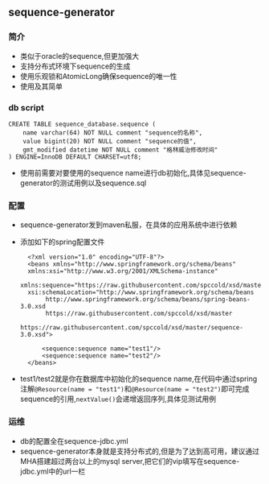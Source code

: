 ## sequence-generator
### 简介
* 类似于oracle的sequence,但更加强大
* 支持分布式环境下sequence的生成
* 使用乐观锁和AtomicLong确保sequence的唯一性
* 使用及其简单

### db script
	CREATE TABLE sequence_database.sequence ( 
		name varchar(64) NOT NULL comment "sequence的名称", 
		value bigint(20) NOT NULL comment "sequence的值",
		gmt_modified datetime NOT NULL comment "格林威治修改时间"
	) ENGINE=InnoDB DEFAULT CHARSET=utf8;
* 使用前需要对要使用的sequence name进行db初始化,具体见sequence-generator的测试用例以及sequence.sql

### 配置
* sequence-generator发到maven私服，在具体的应用系统中进行依赖
* 添加如下的spring配置文件
		
		<?xml version="1.0" encoding="UTF-8"?>
		<beans xmlns="http://www.springframework.org/schema/beans"
		xmlns:xsi="http://www.w3.org/2001/XMLSchema-instance" 
		xmlns:sequence="https://raw.githubusercontent.com/spccold/xsd/master"
		xsi:schemaLocation="http://www.springframework.org/schema/beans
        	 http://www.springframework.org/schema/beans/spring-beans-3.0.xsd
		     https://raw.githubusercontent.com/spccold/xsd/master
         	 https://raw.githubusercontent.com/spccold/xsd/master/sequence-3.0.xsd">
         
			<sequence:sequence name="test1"/>	
			<sequence:sequence name="test2"/>
		</beans>
* test1/test2就是你在数据库中初始化的sequence name,在代码中通过spring注解`@Resource(name = "test1")`和`@Resource(name = "test2")`即可完成sequence的引用,`nextValue()`会递增返回序列,具体见测试用例

### 运维
* db的配置全在sequence-jdbc.yml
* sequence-generator本身就是支持分布式的,但是为了达到高可用，建议通过MHA搭建超过两台以上的mysql server,把它们的vip填写在sequence-jdbc.yml中的url一栏